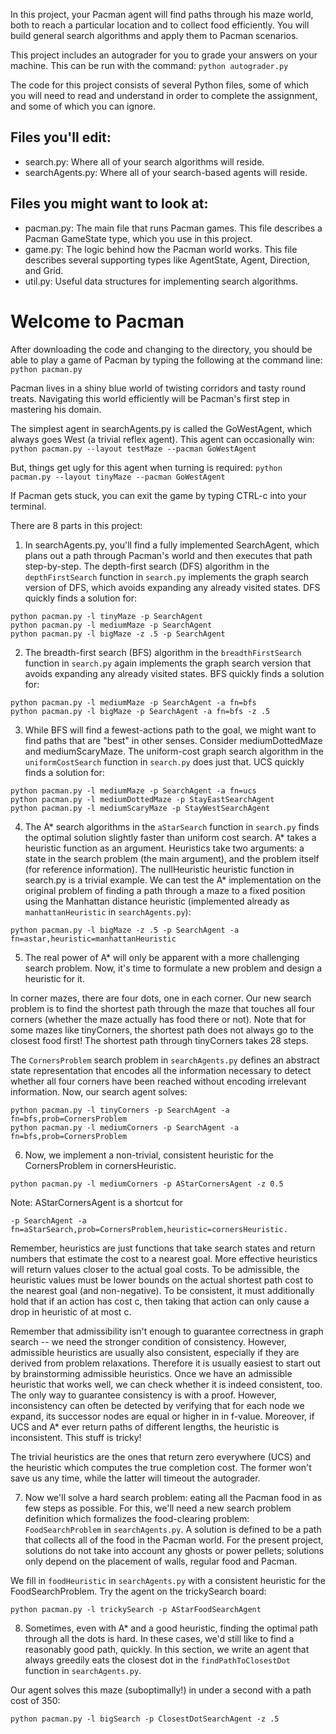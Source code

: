 In this project, your Pacman agent will find paths through his maze world, both to reach a particular location and to collect food efficiently. You will build general search algorithms and apply them to Pacman scenarios.

This project includes an autograder for you to grade your answers on your machine. This can be run with the command:
```python autograder.py```

The code for this project consists of several Python files, some of which you will need to read and understand in order to complete the assignment, and some of which you can ignore.

## Files you'll edit:
- search.py: Where all of your search algorithms will reside.
- searchAgents.py: Where all of your search-based agents will reside.

## Files you might want to look at:
- pacman.py: The main file that runs Pacman games. This file describes a Pacman GameState type, which you use in this project.
- game.py: The logic behind how the Pacman world works. This file describes several supporting types like AgentState, Agent, Direction, and Grid.
- util.py: Useful data structures for implementing search algorithms.

# Welcome to Pacman

After downloading the code and changing to the directory, you should be able to play a game of Pacman by typing the following at the command line:
```python pacman.py```

Pacman lives in a shiny blue world of twisting corridors and tasty round treats. Navigating this world efficiently will be Pacman's first step in mastering his domain.

The simplest agent in searchAgents.py is called the GoWestAgent, which always goes West (a trivial reflex agent). This agent can occasionally win:
```python pacman.py --layout testMaze --pacman GoWestAgent```

But, things get ugly for this agent when turning is required:
```python pacman.py --layout tinyMaze --pacman GoWestAgent```

If Pacman gets stuck, you can exit the game by typing CTRL-c into your terminal.

There are 8 parts in this project:

1. In searchAgents.py, you'll find a fully implemented SearchAgent, which plans out a path through Pacman's world and then executes that path step-by-step. The depth-first search (DFS) algorithm in the ```depthFirstSearch``` function in ```search.py``` implements the graph search version of DFS, which avoids expanding any already visited states. DFS quickly finds a solution for: 
```
python pacman.py -l tinyMaze -p SearchAgent
python pacman.py -l mediumMaze -p SearchAgent
python pacman.py -l bigMaze -z .5 -p SearchAgent
```

2. The breadth-first search (BFS) algorithm in the ```breadthFirstSearch``` function in ```search.py``` again implements the graph search version that avoids expanding any already visited states. BFS quickly finds a solution for: 
```
python pacman.py -l mediumMaze -p SearchAgent -a fn=bfs
python pacman.py -l bigMaze -p SearchAgent -a fn=bfs -z .5
```

3. While BFS will find a fewest-actions path to the goal, we might want to find paths that are "best" in other senses. Consider mediumDottedMaze and mediumScaryMaze. The uniform-cost graph search algorithm in the ```uniformCostSearch``` function in ```search.py``` does just that. UCS quickly finds a solution for: 
```
python pacman.py -l mediumMaze -p SearchAgent -a fn=ucs
python pacman.py -l mediumDottedMaze -p StayEastSearchAgent
python pacman.py -l mediumScaryMaze -p StayWestSearchAgent
```

4. The A* search algorithms in the ```aStarSearch``` function in ```search.py``` finds the optimal solution slightly faster than uniform cost search. A* takes a heuristic function as an argument. Heuristics take two arguments: a state in the search problem (the main argument), and the problem itself (for reference information). The nullHeuristic heuristic function in search.py is a trivial example. We can test the A* implementation on the original problem of finding a path through a maze to a fixed position using the Manhattan distance heuristic (implemented already as ```manhattanHeuristic``` in ```searchAgents.py```):
```
python pacman.py -l bigMaze -z .5 -p SearchAgent -a fn=astar,heuristic=manhattanHeuristic
```

5. The real power of A* will only be apparent with a more challenging search problem. Now, it's time to formulate a new problem and design a heuristic for it.

In corner mazes, there are four dots, one in each corner. Our new search problem is to find the shortest path through the maze that touches all four corners (whether the maze actually has food there or not). Note that for some mazes like tinyCorners, the shortest path does not always go to the closest food first! The shortest path through tinyCorners takes 28 steps.

The ```CornersProblem``` search problem in ```searchAgents.py``` defines an abstract state representation that encodes all the information necessary to detect whether all four corners have been reached without encoding irrelevant information. Now, our search agent solves:
```
python pacman.py -l tinyCorners -p SearchAgent -a fn=bfs,prob=CornersProblem
python pacman.py -l mediumCorners -p SearchAgent -a fn=bfs,prob=CornersProblem
```

6. Now, we implement a non-trivial, consistent heuristic for the CornersProblem in cornersHeuristic.
```
python pacman.py -l mediumCorners -p AStarCornersAgent -z 0.5
```

Note: AStarCornersAgent is a shortcut for
```
-p SearchAgent -a fn=aStarSearch,prob=CornersProblem,heuristic=cornersHeuristic.
```

Remember, heuristics are just functions that take search states and return numbers that estimate the cost to a nearest goal. More effective heuristics will return values closer to the actual goal costs. To be admissible, the heuristic values must be lower bounds on the actual shortest path cost to the nearest goal (and non-negative). To be consistent, it must additionally hold that if an action has cost c, then taking that action can only cause a drop in heuristic of at most c.

Remember that admissibility isn't enough to guarantee correctness in graph search -- we need the stronger condition of consistency. However, admissible heuristics are usually also consistent, especially if they are derived from problem relaxations. Therefore it is usually easiest to start out by brainstorming admissible heuristics. Once we have an admissible heuristic that works well, we can check whether it is indeed consistent, too. The only way to guarantee consistency is with a proof. However, inconsistency can often be detected by verifying that for each node we expand, its successor nodes are equal or higher in in f-value. Moreover, if UCS and A* ever return paths of different lengths, the heuristic is inconsistent. This stuff is tricky!

The trivial heuristics are the ones that return zero everywhere (UCS) and the heuristic which computes the true completion cost. The former won't save us any time, while the latter will timeout the autograder.

7. Now we'll solve a hard search problem: eating all the Pacman food in as few steps as possible. For this, we'll need a new search problem definition which formalizes the food-clearing problem: ```FoodSearchProblem``` in ```searchAgents.py```. A solution is defined to be a path that collects all of the food in the Pacman world. For the present project, solutions do not take into account any ghosts or power pellets; solutions only depend on the placement of walls, regular food and Pacman.

We fill in ```foodHeuristic``` in ```searchAgents.py``` with a consistent heuristic for the FoodSearchProblem. Try the agent on the trickySearch board:
```
python pacman.py -l trickySearch -p AStarFoodSearchAgent
```

8. Sometimes, even with A* and a good heuristic, finding the optimal path through all the dots is hard. In these cases, we'd still like to find a reasonably good path, quickly. In this section, we write an agent that always greedily eats the closest dot in the ```findPathToClosestDot``` function in ```searchAgents.py```.

Our agent solves this maze (suboptimally!) in under a second with a path cost of 350:
```
python pacman.py -l bigSearch -p ClosestDotSearchAgent -z .5
```